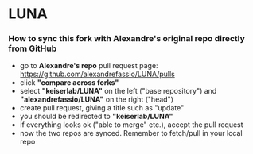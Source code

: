 # LUNA

### How to sync this fork with Alexandre's original repo directly from GitHub
- go to **Alexandre's repo** pull request page: https://github.com/alexandrefassio/LUNA/pulls
- click **"compare across forks"**
- select **"keiserlab/LUNA"** on the left ("base repository") and **"alexandrefassio/LUNA"** on the right ("head")
- create pull request, giving a title such as "update"
- you should be redirected to **"keiserlab/LUNA"**
- if everything looks ok ("able to merge" etc.), accept the pull request
- now the two repos are synced. Remember to fetch/pull in your local repo
